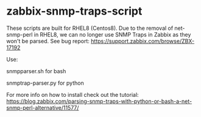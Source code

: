 # zabbix-snmp-traps-script

These scripts are built for RHEL8 (Centos8). Due to the removal of net-snmp-perl in RHEL8, we can no longer use SNMP Traps in Zabbix as they won't be parsed. See bug report: https://support.zabbix.com/browse/ZBX-17192

Use: 

snmpparser.sh for bash

snmptrap-parser.py for python

For more info on how to install check out the tutorial:
https://blog.zabbix.com/parsing-snmp-traps-with-python-or-bash-a-net-snmp-perl-alternative/11577/
